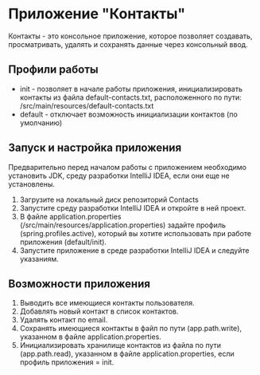 # Приложение "Контакты"

Контакты - это консольное приложение, которое позволяет создавать, просматривать, 
удалять и сохранять данные через консольный ввод.

## Профили работы

- init - позволяет в начале работы приложения, инициализировать контакты
  из файла default-contacts.txt, расположенного по пути: /src/main/resources/default-contacts.txt
- default - отключает возможность инициализации контактов (по умолчанию)

## Запуск и настройка приложения

Предварительно перед началом работы с приложением необходимо установить JDK, 
среду разработки IntelliJ IDEA, если они еще не установлены.

1. Загрузите на локальный диск репозиторий Contacts
2. Запустите среду разработки IntelliJ IDEA и откройте в ней проект.
3. В файле application.properties (/src/main/resources/application.properties) задайте 
профиль (spring.profiles.active), который вы хотите использовать при работе приложения (default/init).
4. Запустите приложение в среде разработки IntelliJ IDEA и следуйте 
указаниям.

## Возможности приложения

1. Выводить все имеющиеся контакты пользователя.
2. Добавлять новый контакт в список контактов. 
3. Удалять контакт по email. 
4. Сохранять имеющиеся контакты в файл по пути (app.path.write), указанном в файле application.properties.
5. Инициализировать хранилище контактов из файла по пути (app.path.read), указанном в
файле application.properties, если профиль приложения = init. 
